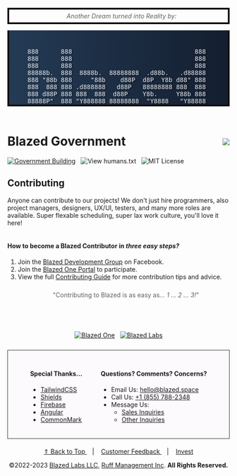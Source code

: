 <header id="page-top">
<div style="-webkit-touch-callout: none;-webkit-user-select: none;-khtml-user-select: none;-moz-user-select: none;-ms-user-select: none;user-select: none;">
<blockquote style="text-align:center;margin-left:0px;margin-right:0px;border:4px solid #0f0f0f;padding-top:6px;padding-bottom:6px;">
    <i>
        Another Dream turned into Reality by:
    </i> 
</blockquote>
<pre style="text-align:center;overflow-x:scroll;background:#141E30;background: -webkit-linear-gradient(to right, #243B55, #141E30);background: linear-gradient(to right, #243B55, #141E30);color:#ffffff;color:rgba(255,255,255,0.9);text-shadow: 4px 2px rgba(0,0,0,0.3);border:4px solid #0f0f0f;border-top:0;padding-top:40px;">
888      888                                 888 
888      888                                 888 
888      888                                 888 
88888b.  888  8888b.  88888888  .d88b.   .d88888 
888 "88b 888     "88b    d88P  d8P  Y8b d88" 888 
888  888 888 .d888888   d88P   88888888 888  888 
888 d88P 888 888  888  d88P    Y8b.     Y88b 888 
88888P"  888 "Y888888 88888888  "Y8888   "Y88888 
</pre></div>
</header>

<div style="float:right;padding-top:16px;">
    <img src="https://blazed.sirv.com/blazed.city/places/place1.jpg?w=400&h=400" />
</div>

<h1 style="font-weight:bold;border:0;padding-top:6px;">
    Blazed Government
</h1>

[![Government Building](https://img.shields.io/badge/government-red?style=for-the-badge "Visit this Place")](https://www.blazed.place/view?id=blz-gov) &nbsp; ![View humans.txt](https://img.shields.io/badge/Made%20By-humans-blue?style=for-the-badge "View humans.txt") &nbsp; ![MIT License](https://img.shields.io/github/license/blazed-labs/blazed-labs?style=for-the-badge "MIT License")

<h2>
  Contributing
</h2>
<div style="padding-bottom:18px;">
  <p>
    Anyone can contribute to our projects! We don't just hire programmers, also project managers, designers, UX/UI, testers, and many more roles are available. Super flexable scheduling, super lax work culture, you'll love it here!
  </p>
  <div style="padding-top:2px;">
    <h4 style="font-weight:bold;">
      How to become a Blazed Contributor in <i>three easy steps?</i>
    </h4>
    <ol>
      <li>
        Join the <a href="https://www.facebook.com/groups/blzdev">Blazed Development Group</a> on Facebook.
      </li>
      <li>
        Join the <a href="https://blz.one/">Blazed One Portal</a> to participate.
      </li>
      <li>
        View the full <a href="https://github.com/blazed-labs/blazed-labs/blob/main/law/CONTRIBUTING.md">Contributing Guide</a> for more contribution tips and advice.
      </li> 
    </ol>
  </div>
  <aside style="padding-bottom:18px;">
    <blockquote style="padding:10px;border:0;padding-left:20px;text-align:center;">
      "Contributing to Blazed is as easy as<i>... 1 ... 2 ... 3!</i>"
    </blockquote>
  </aside>
</div>


<div style="text-align:center">

[![Blazed One](https://img.shields.io/badge/Blazed-One-blue?style=for-the-badge&logo=data:image/webp;base64,UklGRgwBAABXRUJQVlA4WAoAAAAQAAAAEwAAEwAAQUxQSJsAAAABgFvb1rLo+3Eyd0lZtOESaeadEHkBELEog5zMfVwbcPc78v3vm+kgIiaA/aPS6nA4XVaJ5hgcHRye9nQ0VgPwXmaCFQBPQZESgOeISP4TeE2KFD6B94yAtg8AXTWt8PDrNkXy74A79hD0fci2lXKVR7mLmExgH8ShnaPogPpZ5Vg3JMxNvwwj2tj4i+Xm58RxlnEls49olHh/CABWUDggSgAAADADAJ0BKhQAFAA+bSyRRaQioZgEAEAGxLOAX7UGAIdtN3AA/vPA0UtZSPblfop///kEdls9BxW6nkyImweTORm+zO2yEn0/AgAA "Blazed One")](https://blz.one/) &nbsp; [![Blazed Labs](https://img.shields.io/badge/Blazed-Labs-red?style=for-the-badge&logo=data:image/webp;base64,UklGRgwBAABXRUJQVlA4WAoAAAAQAAAAEwAAEwAAQUxQSJsAAAABgFvb1rLo+3Eyd0lZtOESaeadEHkBELEog5zMfVwbcPc78v3vm+kgIiaA/aPS6nA4XVaJ5hgcHRye9nQ0VgPwXmaCFQBPQZESgOeISP4TeE2KFD6B94yAtg8AXTWt8PDrNkXy74A79hD0fci2lXKVR7mLmExgH8ShnaPogPpZ5Vg3JMxNvwwj2tj4i+Xm58RxlnEls49olHh/CABWUDggSgAAADADAJ0BKhQAFAA+bSyRRaQioZgEAEAGxLOAX7UGAIdtN3AA/vPA0UtZSPblfop///kEdls9BxW6nkyImweTORm+zO2yEn0/AgAA "Blazed Labs")](https://blazed.company/)

</div>


<div style="padding:25px 10% 20px 10%;margin:25px 0px 20px 0px;background:rgba(255,225,255,0.1);border:1px solid #333;">
  <div style="float:right;">
    <h4 style="font-weight:bold;">
      Questions? Comments? Concerns?
    </h4>
    <ul>
      <li>
        Email Us: <a href="mailto:hello@blazed.space">hello@blazed.space</a>
      </li>
      <li>
        Call Us: <a href="tel:+18557882348">+1 (855) 788-2348</a>
      </li>
      <li>
        Message Us: 
        <ul>
          <li>
            <a href="https://blazed.contact/">
              Sales Inquiries
            </a>
          </li>
          <li>
            <a href="https://blazed.company/contact/">
              Other Inquiries
            </a>
          </li>
        </ul>
      </li>
    </ul>
  </div>
  <div>
    <h4 style="font-weight:bold;">
      Special Thanks...
    </h4>
    <ul>
      <li>
        <a href="https://tailwindcss.com/">
          TailwindCSS
        </a>
      <li>
        <a href="https://shields.io/">
          Shields
        </a>
      </li>
      <li>
        <a href="https://firebase.google.com/">
          Firebase
        </a>
      </li>
      <li>
        <a href="https://angular.io/">
          Angular
        </a>
      </li>
      <li>
        <a href="https://github.com/commonmark/commonmark.js/">
          CommonMark
        </a>
      </li>
    </ul>
  </div>
</div>

<footer style="text-align:center;">
    <p>
        <a title="Jump to top of page" href="#page-top">
            &#x21d1; Back to Top
        </a>
        &nbsp;&nbsp;&nbsp;|&nbsp;&nbsp;&nbsp;
        <a href="https://forms.gle/f9F4SRyfpKdAHJ1R6">
            Customer Feedback
        </a>
        &nbsp;&nbsp;&nbsp;|&nbsp;&nbsp;&nbsp;
        <a href="https://opencollective.com/blazed-nation">
            Invest
        </a>
    </p>
    <p>
        &copy;2022-2023 <a href="https://blazed.company/">Blazed Labs LLC</a>, <a href="https://ruff-manage.com/">Ruff Management Inc</a>.&nbsp;<b>All Rights Reserved.</b>
    </p>
</footer>